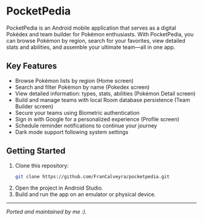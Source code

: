 # PocketPedia

PocketPedia is an Android mobile application that serves as a digital Pokédex and team builder for Pokémon enthusiasts. With PocketPedia, you can browse Pokémon by region, search for your favorites, view detailed stats and abilities, and assemble your ultimate team—all in one app.

## Key Features

- Browse Pokémon lists by region (Home screen)
- Search and filter Pokémon by name (Pokedex screen)
- View detailed information: types, stats, abilities (Pokémon Detail screen)
- Build and manage teams with local Room database persistence (Team Builder screen)
- Secure your teams using Biometric authentication
- Sign in with Google for a personalized experience (Profile screen)
- Schedule reminder notifications to continue your journey
- Dark mode support following system settings

## Getting Started

1. Clone this repository:
   ```bash
   git clone https://github.com/FranCalveyra/pocketpedia.git
   ```
2. Open the project in Android Studio.
3. Build and run the app on an emulator or physical device.

---
_Ported and maintained by me :)._
